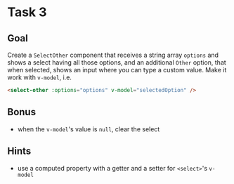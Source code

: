 # Task 3

## Goal

Create a `SelectOther` component that receives a string array `options` and shows a select having all those options, and an additional `Other` option, that when selected, shows an input where you can type a custom value. Make it work with `v-model`, i.e.

```html
<select-other :options="options" v-model="selectedOption" />
```

## Bonus

- when the `v-model`'s value is `null`, clear the select

## Hints

- use a computed property with a getter and a setter for `<select>`'s `v-model`
